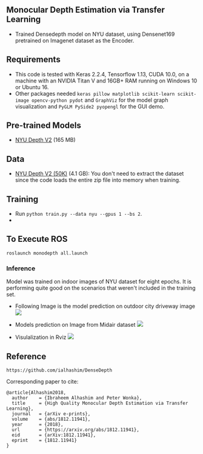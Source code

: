 ## Monocular Depth Estimation via Transfer Learning

- Trained Densedepth model on NYU dataset, using Densenet169 pretrained on Imagenet dataset as the Encoder.

## Requirements
* This code is tested with Keras 2.2.4, Tensorflow 1.13, CUDA 10.0, on a machine with an NVIDIA Titan V and 16GB+ RAM running on Windows 10 or Ubuntu 16.
* Other packages needed `keras pillow matplotlib scikit-learn scikit-image opencv-python pydot` and `GraphViz` for the model graph visualization and `PyGLM PySide2 pyopengl` for the GUI demo.



## Pre-trained Models
* [NYU Depth V2](https://s3-eu-west-1.amazonaws.com/densedepth/nyu.h5) (165 MB)

## Data
* [NYU Depth V2 (50K)](https://tinyurl.com/nyu-data-zip) (4.1 GB): You don't need to extract the dataset since the code loads the entire zip file into memory when training.

## Training
* Run `python train.py --data nyu --gpus 1 --bs 2`.
* 
 ## To Execute ROS
  ```roslaunch monodepth all.launch```

### Inference

Model was trained on indoor images of NYU dataset for eight epochs. It is performing quite good on the scenarios that weren't included in the training set.
- Following Image is the model prediction on outdoor city driveway image
![](test.png)

- Models prediction on Image from Midair dataset
![](out1.png)

- Visulalization in Rviz
![](densedepth.gif)
## Reference

```https://github.com/ialhashim/DenseDepth```

Corresponding paper to cite:
```
@article{Alhashim2018,
  author    = {Ibraheem Alhashim and Peter Wonka},
  title     = {High Quality Monocular Depth Estimation via Transfer Learning},
  journal   = {arXiv e-prints},
  volume    = {abs/1812.11941},
  year      = {2018},
  url       = {https://arxiv.org/abs/1812.11941},
  eid       = {arXiv:1812.11941},
  eprint    = {1812.11941}
}
``` 